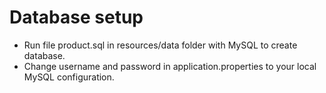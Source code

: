 # Database setup
- Run file product.sql in resources/data folder with MySQL to create database.
- Change username and password in application.properties to your local MySQL configuration.

